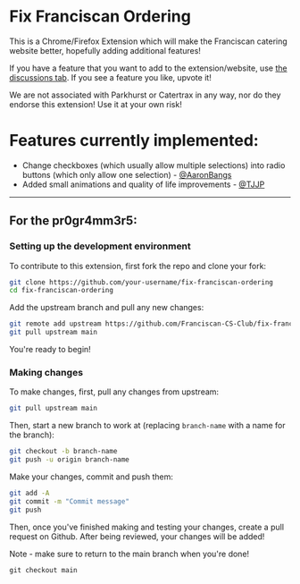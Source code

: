 # Fix Franciscan Ordering

This is a Chrome/Firefox Extension which will make the Franciscan catering website better, hopefully adding additional features!

If you have a feature that you want to add to the extension/website, use [the discussions tab](https://github.com/Franciscan-CS-Club/fix-franciscan-ordering/discussions). If you see a feature you like, upvote it!

We are not associated with Parkhurst or Catertrax in any way, nor do they endorse this extension! Use it at your own risk!



# Features currently implemented:
- Change checkboxes (which usually allow multiple selections) into radio buttons (which only allow one selection) - [@AaronBangs](https://github.com/AaronBangs)
- Added small animations and quality of life improvements - [@TJJP](https://github.com/TJJP)

---

## For the pr0gr4mm3r5:

### Setting up the development environment

To contribute to this extension, first fork the repo and clone your fork:
```bash
git clone https://github.com/your-username/fix-franciscan-ordering
cd fix-franciscan-ordering
```
Add the upstream branch and pull any new changes:
```bash
git remote add upstream https://github.com/Franciscan-CS-Club/fix-franciscan-ordering
git pull upstream main
```
You're ready to begin!

### Making changes

To make changes, first, pull any changes from upstream:
```bash
git pull upstream main
```

Then, start a new branch to work at (replacing `branch-name` with a name for the branch):
```bash
git checkout -b branch-name
git push -u origin branch-name
```
Make your changes, commit and push them:
```bash
git add -A
git commit -m "Commit message"
git push
```

Then, once you've finished making and testing your changes, create a pull request on Github. After being reviewed, your changes will be added!


Note - make sure to return to the main branch when you're done!
```
git checkout main
```
